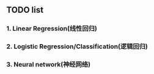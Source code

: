 ## TODO list

### 1. Linear Regression(线性回归)

### 2. Logistic Regression/Classification(逻辑回归)

### 3. Neural network(神经网络)



